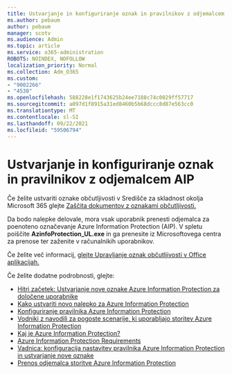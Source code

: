 ```yaml
---
title: Ustvarjanje in konfiguriranje oznak in pravilnikov z odjemalcem AIP
ms.author: pebaum
author: pebaum
manager: scotv
ms.audience: Admin
ms.topic: article
ms.service: o365-administration
ROBOTS: NOINDEX, NOFOLLOW
localization_priority: Normal
ms.collection: Adm_O365
ms.custom:
- "9002266"
- "4538"
ms.openlocfilehash: 588228e1f1743625b24ee7188c74c0029ff57717
ms.sourcegitcommit: a097d1f8915a31ed8460b5b68dccc8d87e563cc0
ms.translationtype: MT
ms.contentlocale: sl-SI
ms.lasthandoff: 09/22/2021
ms.locfileid: "59506794"
---
```

# <a name="creating-and-configuring-labels-and-policies-with-aip-client"></a>Ustvarjanje in konfiguriranje oznak in pravilnikov z odjemalcem AIP

Če želite ustvariti oznake občutljivosti v Središče za skladnost okolja Microsoft 365 glejte [Zaščita dokumentov z oznakami občutljivosti.](https://docs.microsoft.com/microsoft-365/business-video/create-sensitivity-labels)

Da bodo nalepke delovale, mora vsak uporabnik prenesti odjemalca za poenoteno označevanje Azure Information Protection (AIP). V spletu poiščite **AzinfoProtection_UL.exe** in ga prenesite iz Microsoftovega centra za prenose ter zaženite v računalnikih uporabnikov.

Če želite več informacij, [glejte Upravljanje oznak občutljivosti v Office aplikacijah.](https://docs.microsoft.com/microsoft-365/compliance/sensitivity-labels-office-apps)

Če želite dodatne podrobnosti, glejte: 

- [Hitri začetek: Ustvarjanje nove oznake Azure Information Protection za določene uporabnike](https://docs.microsoft.com/azure/information-protection/quickstart-label-specificusers)
- [Kako ustvariti novo nalepko za Azure Information Protection](https://docs.microsoft.com/azure/information-protection/configure-policy-new-label)
- [Konfiguriranje pravilnika Azure Information Protection](https://docs.microsoft.com/azure/information-protection/configure-policy)
- [Vodniki z navodili za pogoste scenarije, ki uporabljajo storitev Azure Information Protection](https://docs.microsoft.com/azure/information-protection/how-to-guides)
- [Kaj je Azure Information Protection?](https://docs.microsoft.com/azure/information-protection/what-is-information-protection)
- [Azure Information Protection Requirements](https://docs.microsoft.com/azure/information-protection/requirements)
- [Vadnica: konfiguracija nastavitev pravilnika Azure Information Protection in ustvarjanje nove oznake](https://docs.microsoft.com/azure/information-protection/infoprotect-quick-start-tutorial)
- [Prenos odjemalca storitve Azure Information Protection](https://www.microsoft.com/download/details.aspx?id=53018)
